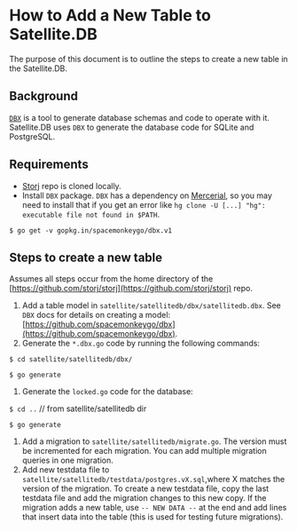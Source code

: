 # How to Add a New Table to Satellite.DB

The purpose of this document is to outline the steps to create a new table in the Satellite.DB.

## Background

[`DBX`](https://github.com/spacemonkeygo/dbx) is a tool to generate database schemas and code to operate with it. Satellite.DB uses `DBX` to generate the database code for SQLite and PostgreSQL.

## Requirements

* [Storj](https://github.com/storj/storj) repo is cloned locally.
* Install `DBX` package. `DBX` has a dependency on [Mercerial](https://www.mercurial-scm.org/wiki/), so you may need to install that if you get an error like `hg clone -U [...] "hg": executable file not found in $PATH`.

`$ go get -v gopkg.in/spacemonkeygo/dbx.v1`

## Steps to create a new table

Assumes all steps occur from the home directory of the [https://github.com/storj/storj](https://github.com/storj/storj) repo.

1. Add a table model in `satellite/satellitedb/dbx/satellitedb.dbx`. See `DBX` docs for details on creating a model: [https://github.com/spacemonkeygo/dbx](https://github.com/spacemonkeygo/dbx).
2. Generate the `*.dbx.go` code by running the following commands:

`$ cd satellite/satellitedb/dbx/`

`$ go generate`

1. Generate the `locked.go` code for the database:

`$ cd ..` // from satellite/satellitedb dir

`$ go generate`

1. Add a migration to `satellite/satellitedb/migrate.go`. The version must be incremented for each migration. You can add multiple migration queries in one migration.
2. Add new testdata file to `satellite/satellitedb/testdata/postgres.vX.sql`,where X matches the version of the migration. To create a new testdata file, copy the last testdata file and add the migration changes to this new copy. If the migration adds a new table, use `-- NEW DATA --` at the end and add lines that insert data into the table \(this is used for testing future migrations\).

